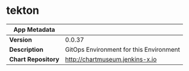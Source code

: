 # tekton

|App Metadata||
|---|---|
| **Version** | 0.0.37 |
| **Description** | GitOps Environment for this Environment |
| **Chart Repository** | http://chartmuseum.jenkins-x.io |
